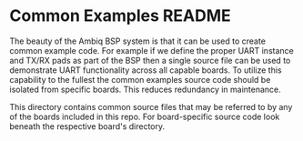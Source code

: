 Common Examples README
======================

The beauty of the Ambiq BSP system is that it can be used to create common example code. For example if we define the proper UART instance and TX/RX pads as part of the BSP then a single source file can be used to demonstrate UART functionality across all capable boards. To utilize this capability to the fullest the common examples source code should be isolated from specific boards. This reduces redundancy in maintenance.

This directory contains common source files that may be referred to by any of the boards included in this repo. For board-specific source code look beneath the respective board's directory.
